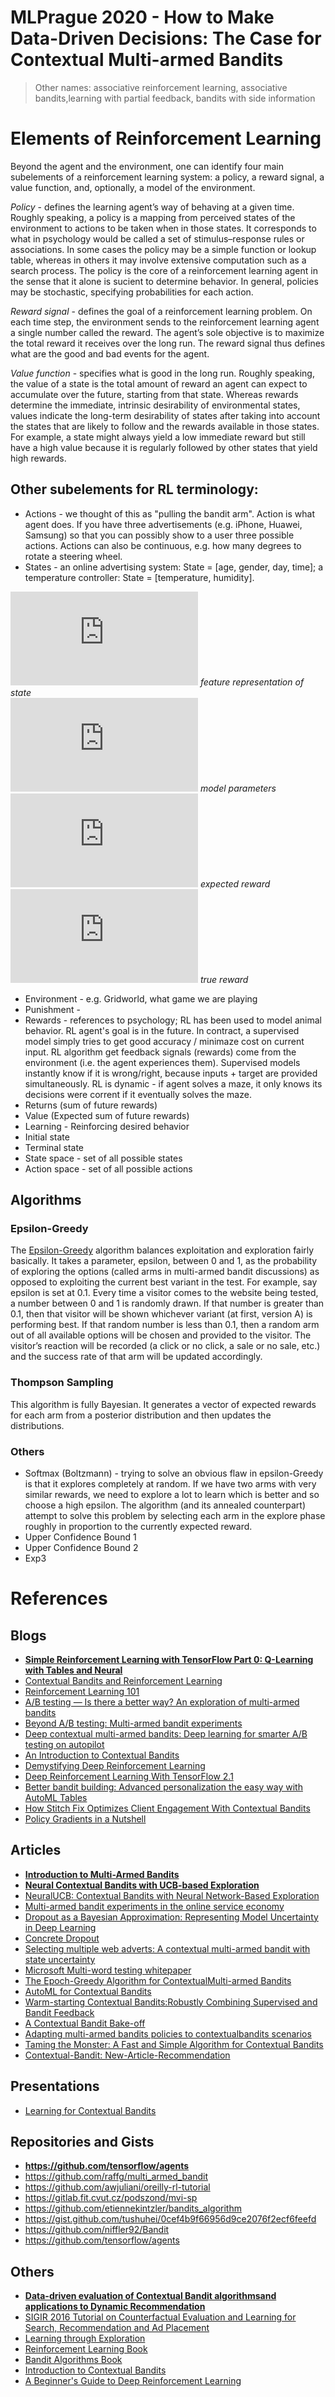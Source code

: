 # MLPrague 2020 - How to Make Data-Driven Decisions: The Case for Contextual Multi-armed Bandits

> Other names: associative reinforcement learning, associative bandits,learning with partial feedback, bandits with side information

# Elements of Reinforcement Learning

Beyond the agent and the environment, one can identify four main subelements of a
reinforcement learning system: a policy, a reward signal, a value function, and, optionally,
a model of the environment.

*Policy* - defines the learning agent’s way of behaving at a given time. Roughly speaking,
a policy is a mapping from perceived states of the environment to actions to be taken
when in those states. It corresponds to what in psychology would be called a set of
stimulus–response rules or associations. In some cases the policy may be a simple function
or lookup table, whereas in others it may involve extensive computation such as a search
process. The policy is the core of a reinforcement learning agent in the sense that it alone
is sucient to determine behavior. In general, policies may be stochastic, specifying
probabilities for each action.

*Reward signal* - defines the goal of a reinforcement learning problem. On each time
step, the environment sends to the reinforcement learning agent a single number called
the reward. The agent’s sole objective is to maximize the total reward it receives over
the long run. The reward signal thus defines what are the good and bad events for the
agent.

*Value function* - specifies what is good in the long run. Roughly speaking, the value of a state is
the total amount of reward an agent can expect to accumulate over the future, starting
from that state. Whereas rewards determine the immediate, intrinsic desirability of
environmental states, values indicate the long-term desirability of states after taking into
account the states that are likely to follow and the rewards available in those states. For
example, a state might always yield a low immediate reward but still have a high value
because it is regularly followed by other states that yield high rewards.

## Other subelements for RL terminology:
- Actions - we thought of this as "pulling the bandit arm". Action is what agent does. If you have three advertisements (e.g. iPhone, Huawei, Samsung) so that you can possibly show to a user three possible actions. Actions can also be continuous, e.g. how many degrees to rotate a steering wheel.
- States - an online advertising system: State = [age, gender, day, time]; a temperature controller: State = [temperature, humidity].

![first equation](https://latex.codecogs.com/gif.latex?x%3A) *feature representation of state*  
![second equation](https://latex.codecogs.com/gif.latex?w%3A) *model parameters*  
![third equation](https://latex.codecogs.com/gif.latex?%5Chat%7By%7D%20%3D%20w%5E%7BT%7Dx) *expected reward*  
![fourth equation](https://latex.codecogs.com/gif.latex?y%3A) *true reward*  

- Environment - e.g. Gridworld, what game we are playing
- Punishment -  
- Rewards - references to psychology; RL has been used to model animal behavior. RL agent's goal is in the future. In contract, a supervised model simply tries to get good accuracy / minimaze cost on current input. RL algorithm get feedback signals (rewards) come from the environment (i.e. the agent experiences them). Supervised models instantly know if it is wrong/right, because inputs + target are provided simultaneously. RL is dynamic - if agent solves a maze, it only knows its decisions were corrent if it eventually solves the maze.
- Returns (sum of future rewards)
- Value (Expected sum of future rewards)
- Learning - Reinforcing desired behavior
- Initial state
- Terminal state
- State space - set of all possible states
- Action space - set of all possible actions


## Algorithms

### Epsilon-Greedy

The [Epsilon-Greedy](https://github.com/raffg/multi_armed_bandit/blob/master/algorithms/epsilon_greedy.py) algorithm balances exploitation and exploration fairly basically. It takes a parameter, epsilon, between 0 and 1, as the probability of exploring the options (called arms in multi-armed bandit discussions) as opposed to exploiting the current best variant in the test. For example, say epsilon is set at 0.1. Every time a visitor comes to the website being tested, a number between 0 and 1 is randomly drawn. If that number is greater than 0.1, then that visitor will be shown whichever variant (at first, version A) is performing best. If that random number is less than 0.1, then a random arm out of all available options will be chosen and provided to the visitor. The visitor’s reaction will be recorded (a click or no click, a sale or no sale, etc.) and the success rate of that arm will be updated accordingly.

### Thompson Sampling

This algorithm is fully Bayesian. It generates a vector of expected rewards for each arm from a posterior distribution and then updates the distributions.

### Others

* Softmax (Boltzmann) - trying to solve an obvious flaw in epsilon-Greedy is that it explores completely at random. If we have two arms with very similar rewards, we need to explore a lot to learn which is better and so choose a high epsilon. The algorithm (and its annealed counterpart) attempt to solve this problem by selecting each arm in the explore phase roughly in proportion to the currently expected reward.
* Upper Confidence Bound 1
* Upper Confidence Bound 2
* Exp3

# References

## Blogs

* **[Simple Reinforcement Learning with TensorFlow Part 0: Q-Learning with Tables and Neural](https://medium.com/emergent-future/simple-reinforcement-learning-with-tensorflow-part-0-q-learning-with-tables-and-neural-networks-d195264329d0)**
* [Contextual Bandits and Reinforcement Learning](https://towardsdatascience.com/contextual-bandits-and-reinforcement-learning-6bdfeaece72a)
* [Reinforcement Learning 101](https://towardsdatascience.com/reinforcement-learning-101-e24b50e1d292)
* [A/B testing — Is there a better way? An exploration of multi-armed bandits](https://towardsdatascience.com/a-b-testing-is-there-a-better-way-an-exploration-of-multi-armed-bandits-98ca927b357d)
* [Beyond A/B testing: Multi-armed bandit experiments](https://www.dynamicyield.com/blog/contextual-bandit-optimization/)
* [Deep contextual multi-armed bandits: Deep learning for smarter A/B testing on autopilot](https://product.hubspot.com/blog/deep-contextual-multi-armed-bandits-deep-learning-for-smarter-a/b-testing-on-autopilot)
* [An Introduction to Contextual Bandits](https://getstream.io/blog/introduction-contextual-bandits/)
* [Demystifying Deep Reinforcement Learning](https://neuro.cs.ut.ee/demystifying-deep-reinforcement-learning/)
* [Deep Reinforcement Learning With TensorFlow 2.1](http://inoryy.com/post/tensorflow2-deep-reinforcement-learning/)
* [Better bandit building: Advanced personalization the easy way with AutoML Tables](https://cloud.google.com/blog/products/ai-machine-learning/how-to-build-better-contextual-bandits-machine-learning-models)
* [How Stitch Fix Optimizes Client Engagement With Contextual Bandits](https://www.topbots.com/stitchfix-client-engagement-contextual-bandits/)
* [Policy Gradients in a Nutshell](https://towardsdatascience.com/policy-gradients-in-a-nutshell-8b72f9743c5d)

## Articles

* **[Introduction to Multi-Armed Bandits](https://arxiv.org/pdf/1904.07272.pdf)**
* **[Neural Contextual Bandits with UCB-based Exploration](https://arxiv.org/pdf/1911.04462.pdf)**
* [NeuralUCB: Contextual Bandits with Neural Network-Based Exploration](https://openreview.net/attachment?id=r1xa9TVFvH&name=original_pdf)
* [Multi-armed bandit experiments in the online service economy](Multi-armed%20bandit%20experiments%20in%20the%20online%20service%20economy)
* [Dropout as a Bayesian Approximation: Representing Model Uncertainty in Deep Learning](https://arxiv.org/abs/1506.02142)
* [Concrete Dropout](https://arxiv.org/abs/1705.07832)
* [Selecting multiple web adverts: A contextual multi-armed bandit with state uncertainty](https://www.tandfonline.com/doi/full/10.1080/01605682.2018.1546650)
* [Microsoft Multi-word testing whitepaper](https://github.com/Microsoft/mwt-ds/raw/master/images/MWT-WhitePaper.pdf)
* [The Epoch-Greedy Algorithm for ContextualMulti-armed Bandits](https://hunch.net/~jl/projects/interactive/sidebandits/bandit.pdf)
* [AutoML for Contextual Bandits](https://arxiv.org/pdf/1909.03212.pdf)
* [Warm-starting Contextual Bandits:Robustly Combining Supervised and Bandit Feedback](https://arxiv.org/pdf/1901.00301.pdf)
* [A Contextual Bandit Bake-off](https://hal.inria.fr/hal-01708310v2/document)
* [Adapting multi-armed bandits policies to contextualbandits scenarios](https://arxiv.org/pdf/1811.04383.pdf)
* [Taming the Monster: A Fast and Simple Algorithm for Contextual Bandits](http://proceedings.mlr.press/v32/agarwalb14.pdf)
* [Contextual-Bandit: New-Article-Recommendation](https://github.com/appurwar/Contextual-Bandit-News-Article-Recommendation)

## Presentations

* [Learning for Contextual Bandits](https://hunch.net/~exploration_learning/main.pdf)

## Repositories and Gists

* **<https://github.com/tensorflow/agents>**
* <https://github.com/raffg/multi_armed_bandit>
* <https://github.com/awjuliani/oreilly-rl-tutorial>
* <https://gitlab.fit.cvut.cz/podszond/mvi-sp>
* <https://github.com/etiennekintzler/bandits_algorithm>
* <https://gist.github.com/tushuhei/0cef4b9f66956d9ce2076f2ecf6feefd>
* <https://github.com/niffler92/Bandit>
* <https://github.com/tensorflow/agents>

## Others

* **[Data-driven evaluation of Contextual Bandit algorithmsand applications to Dynamic Recommendation](https://tel.archives-ouvertes.fr/tel-01297407/document)**
* [SIGIR 2016 Tutorial on Counterfactual Evaluation and Learning for Search, Recommendation and Ad Placement](http://www.cs.cornell.edu/~adith/CfactSIGIR2016/)
* [Learning through Exploration](http://videolectures.net/kdd2010_beygelzimer_langford_lte/)
* [Reinforcement Learning Book](http://incompleteideas.net/book/RLbook2018.pdf)
* [Bandit Algorithms Book](https://tor-lattimore.com/downloads/book/book.pdf)
* [Introduction to Contextual Bandits](http://alekhagarwal.net/bandits_and_rl/cb_intro.pdf)
* [A Beginner's Guide to Deep Reinforcement Learning](https://pathmind.com/wiki/deep-reinforcement-learning)
